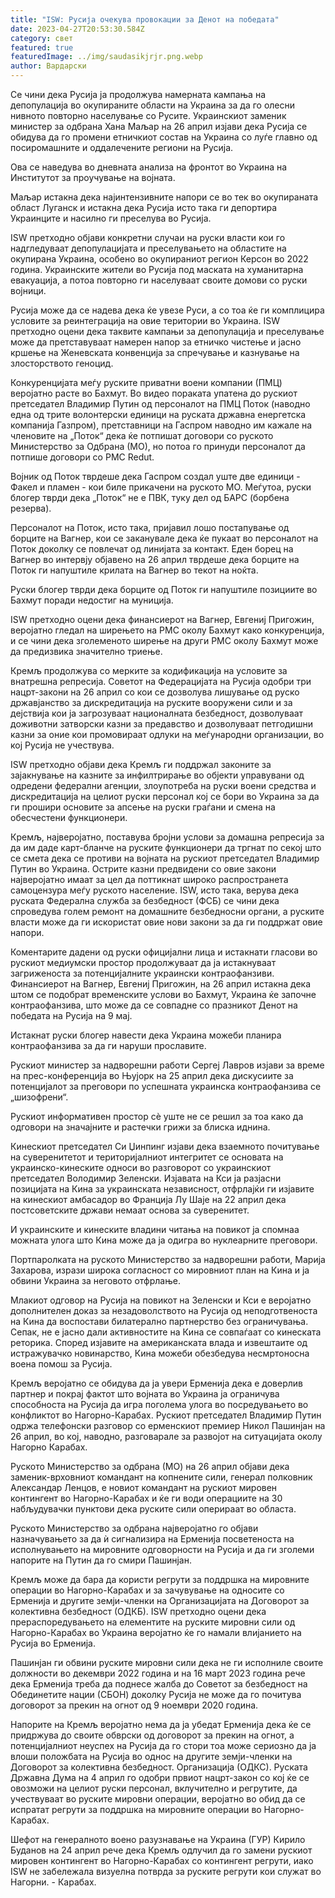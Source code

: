 ```yaml
---
title: "ISW: Русија очекува провокации за Денот на победата"
date: 2023-04-27T20:53:30.584Z
category: свет
featured: true
featuredImage: ../img/saudasikjrjr.png.webp
author: Вардарски
---
```


Се чини дека Русија ја продолжува намерната кампања на депопулација во окупираните области на Украина за да го олесни нивното повторно населување со Русите. Украинскиот заменик министер за одбрана Хана Маљар на 26 април изјави дека Русија се обидува да го промени етничкиот состав на Украина со луѓе главно од посиромашните и оддалечените региони на Русија.

Ова се наведува во дневната анализа на фронтот во Украина на Институтот за проучување на војната.

Маљар истакна дека најинтензивните напори се во тек во окупираната област Луганск и истакна дека Русија исто така ги депортира Украинците и насилно ги преселува во Русија.

ISW претходно објави конкретни случаи на руски власти кои го надгледуваат депопулацијата и преселувањето на областите на окупирана Украина, особено во окупираниот регион Керсон во 2022 година. Украинските жители во Русија под маската на хуманитарна евакуација, а потоа повторно ги населуваат своите домови со руски војници.

Русија може да се надева дека ќе увезе Руси, а со тоа ќе ги комплицира условите за реинтеграција на овие територии во Украина. ISW претходно оцени дека таквите кампањи за депопулација и преселување може да претставуваат намерен напор за етничко чистење и јасно кршење на Женевската конвенција за спречување и казнување на злосторството геноцид.

Конкуренцијата меѓу руските приватни воени компании (ПМЦ) веројатно расте во Бахмут. Во видео пораката упатена до рускиот претседател Владимир Путин од персоналот на ПМЦ Поток (наводно една од трите волонтерски единици на руската државна енергетска компанија Газпром), претставници на Гаспром наводно им кажале на членовите на „Поток“ дека ќе потпишат договори со руското Министерство за Одбрана (МО), но потоа го принуди персоналот да потпише договори со PMC Redut.

Војник од Поток тврдеше дека Гаспром создал уште две единици - Факел и пламен - кои биле прикачени на руското МО. Меѓутоа, руски блогер тврди дека „Поток“ не е ПВК, туку дел од БАРС (борбена резерва).

Персоналот на Поток, исто така, пријавил лошо постапување од борците на Вагнер, кои се заканувале дека ќе пукаат во персоналот на Поток доколку се повлечат од линијата за контакт. Еден борец на Вагнер во интервју објавено на 26 април тврдеше дека борците на Поток ги напуштиле крилата на Вагнер во текот на ноќта.

Руски блогер тврди дека борците од Поток ги напуштиле позициите во Бахмут поради недостиг на муниција.

ISW претходно оцени дека финансиерот на Вагнер, Евгениј Пригожин, веројатно гледал на ширењето на PMC околу Бахмут како конкуренција, и се чини дека зголеменото ширење на други PMC околу Бахмут може да предизвика значително триење.

Кремљ продолжува со мерките за кодификација на условите за внатрешна репресија. Советот на Федерацијата на Русија одобри три нацрт-закони на 26 април со кои се дозволува лишување од руско државјанство за дискредитација на руските вооружени сили и за дејствија кои ја загрозуваат националната безбедност, дозволуваат доживотни затворски казни за предавство и дозволуваат петгодишни казни за оние кои промовираат одлуки на меѓународни организации, во кој Русија не учествува.

ISW претходно објави дека Кремљ ги поддржал законите за зајакнување на казните за инфилтрирање во објекти управувани од одредени федерални агенции, злоупотреба на руски воени средства и дискредитација на целиот руски персонал кој се бори во Украина за да ги прошири основите за апсење на руски граѓани и смена на обесчестени функционери.

Кремљ, најверојатно, поставува бројни услови за домашна репресија за да им даде карт-бланче на руските функционери да тргнат по секој што се смета дека се противи на војната на рускиот претседател Владимир Путин во Украина. Острите казни предвидени со овие закони најверојатно имаат за цел да поттикнат широко распространета самоцензура меѓу руското население. ISW, исто така, верува дека руската Федерална служба за безбедност (ФСБ) се чини дека спроведува голем ремонт на домашните безбедносни органи, а руските власти може да ги искористат овие нови закони за да ги поддржат овие напори.

Коментарите дадени од руски официјални лица и истакнати гласови во рускиот медиумски простор продолжуваат да ја истакнуваат загриженоста за потенцијалните украински контраофанзиви. Финансиерот на Вагнер, Евгениј Пригожин, на 26 април истакна дека штом се подобрат временските услови во Бахмут, Украина ќе започне контраофанзива, што може да се совпадне со празникот Денот на победата на Русија на 9 мај.

Истакнат руски блогер навести дека Украина можеби планира контраофанзива за да ги наруши прославите.

Рускиот министер за надворешни работи Сергеј Лавров изјави за време на прес-конференција во Њујорк на 25 април дека дискусиите за потенцијалот за преговори по успешната украинска контраофанзива се „шизофрени“.

Рускиот информативен простор сè уште не се решил за тоа како да одговори на значајните и растечки грижи за блиска иднина.

Кинескиот претседател Си Џинпинг изјави дека взаемното почитување на суверенитетот и територијалниот интегритет се основата на украинско-кинеските односи во разговорот со украинскиот претседател Володимир Зеленски. Изјавата на Кси ја разјасни позицијата на Кина за украинската независност, отфрлајќи ги изјавите на кинескиот амбасадор во Франција Лу Шаје на 22 април дека постсоветските држави немаат основа за суверенитет.

И украинските и кинеските владини читања на повикот ја спомнаа можната улога што Кина може да ја одигра во нуклеарните преговори.

Портпаролката на руското Министерство за надворешни работи, Марија Захарова, изрази широка согласност со мировниот план на Кина и ја обвини Украина за неговото отфрлање.

Млакиот одговор на Русија на повикот на Зеленски и Кси е веројатно дополнителен доказ за незадоволството на Русија од неподготвеноста на Кина да воспостави билатерално партнерство без ограничувања. Сепак, не е јасно дали активностите на Кина се совпаѓаат со кинеската реторика. Според изјавите на американската влада и извештаите од истражувачко новинарство, Кина можеби обезбедува несмртоносна воена помош за Русија.

Кремљ веројатно се обидува да ја увери Ерменија дека е доверлив партнер и покрај фактот што војната во Украина ја ограничува способноста на Русија да игра поголема улога во посредувањето во конфликтот во Нагорно-Карабах. Рускиот претседател Владимир Путин одржа телефонски разговор со ерменскиот премиер Никол Пашинјан на 26 април, во кој, наводно, разговарале за развојот на ситуацијата околу Нагорно Карабах.

Руското Министерство за одбрана (МО) на 26 април објави дека заменик-врховниот командант на копнените сили, генерал полковник Александар Ленцов, е новиот командант на рускиот мировен контингент во Нагорно-Карабах и ќе ги води операциите на 30 набљудувачки пунктови дека руските сили оперираат во областа.

Руското Министерство за одбрана најверојатно го објави назначувањето за да ѝ сигнализира на Ерменија посветеноста на исполнувањето на мировните одговорности на Русија и да ги зголеми напорите на Путин да го смири Пашинјан.

Кремљ може да бара да користи регрути за поддршка на мировните операции во Нагорно-Карабах и за зачувување на односите со Ерменија и другите земји-членки на Организацијата на Договорот за колективна безбедност (ОДКБ). ISW претходно оцени дека прераспоредувањето на елементите на руските мировни сили од Нагорно-Карабах во Украина веројатно ќе го намали влијанието на Русија во Ерменија.

Пашинјан ги обвини руските мировни сили дека не ги исполниле своите должности во декември 2022 година и на 16 март 2023 година рече дека Ерменија треба да поднесе жалба до Советот за безбедност на Обединетите нации (СБОН) доколку Русија не може да го почитува договорот за прекин на огнот од 9 ноември 2020 година.

Напорите на Кремљ веројатно нема да ја убедат Ерменија дека ќе се придржува до своите обврски од договорот за прекин на огнот, а потенцијалниот неуспех на Русија да го стори тоа може сериозно да ја влоши положбата на Русија во однос на другите земји-членки на Договорот за колективна безбедност. Организација (ОДКС). Руската Државна Дума на 4 април го одобри првиот нацрт-закон со кој ќе се овозможи на целиот руски персонал, вклучително и регрутите, да учествуваат во руските мировни операции, веројатно во обид да се испратат регрути за поддршка на мировните операции во Нагорно-Карабах.

Шефот на генералното воено разузнавање на Украина (ГУР) Кирило Буданов на 24 април рече дека Кремљ одлучил да го замени рускиот мировен контингент во Нагорно-Карабах со контингент регрути, иако ISW не забележала визуелна потврда за руските регрути кои служат во Нагорни. - Карабах.
